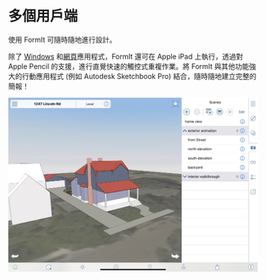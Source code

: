 # 多個用戶端

使用 FormIt 可隨時隨地進行設計。

除了 [Windows](https://formit.autodesk.com/download) 和[網頁](https://formit.autodesk.com/app)應用程式，FormIt 還可在 Apple iPad 上執行，透過對 Apple Pencil 的支援，進行直覺快速的觸控式重複作業。將 FormIt 與其他功能強大的行動應用程式 (例如 Autodesk Sketchbook Pro) 結合，隨時隨地建立完整的簡報！

![FormIt on Apple iPad](<../.gitbook/assets/ipad scenes (1).png>)
